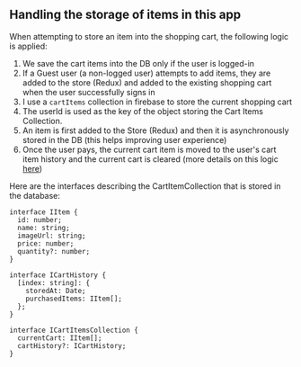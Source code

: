 ## Handling the storage of items in this app

When attempting to store an item into the shopping cart, the following logic is applied:

1. We save the cart items into the DB only if the user is logged-in
2. If a Guest user (a non-logged user) attempts to add items, they are added to the store (Redux) and added to the existing shopping cart when the user successfully signs in
3. I use a `cartItems` collection in firebase to store the current shopping cart
4. The userId is used as the key of the object storing the Cart Items Collection.
5. An item is first added to the Store (Redux) and then it is asynchronously stored in the DB (this helps improving user experience)
6. Once the user pays, the current cart item is moved to the user's cart item history and the current cart is cleared (more details on this logic [here](./PAYMENT.md))

Here are the interfaces describing the CartItemCollection that is stored in the database:

```
interface IItem {
  id: number;
  name: string;
  imageUrl: string;
  price: number;
  quantity?: number;
}

interface ICartHistory {
  [index: string]: {
    storedAt: Date;
    purchasedItems: IItem[];
  };
}

interface ICartItemsCollection {
  currentCart: IItem[];
  cartHistory?: ICartHistory;
}
```
